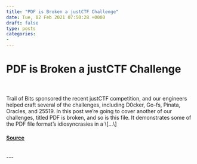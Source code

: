 ```yaml
---
title: "PDF is Broken a justCTF Challenge"
date: Tue, 02 Feb 2021 07:50:28 +0000
draft: false
type: posts
categories: 
- 
---
```

# PDF is Broken a justCTF Challenge

<br/>

<br/>
Trail of Bits sponsored the recent justCTF competition, and our engineers helped craft several of the challenges, including D0cker, Go-fs, Pinata, Oracles, and 25519. In this post we’re going to cover another of our challenges, titled PDF is broken, and so is this file. It demonstrates some of the PDF file format’s idiosyncrasies in a \[…\]

#### [Source](https://blog.trailofbits.com/2021/02/02/pdf-is-broken-a-justctf-challenge/)

<br/>
---
